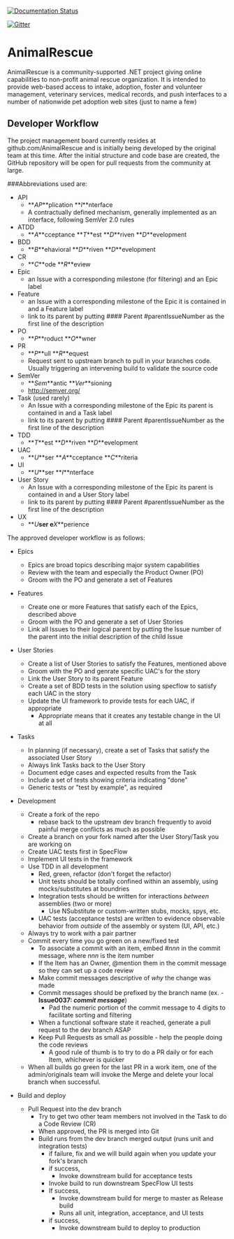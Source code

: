 [![Documentation Status](https://readthedocs.org/projects/animalrescue/badge/?version=latest)](https://readthedocs.org/projects/animalrescue/?badge=latest)

[![Gitter](https://badges.gitter.im/Join%20Chat.svg)](https://gitter.im/AnimalRescue/AnimalRescue?utm_source=badge&utm_medium=badge&utm_campaign=pr-badge)

# AnimalRescue
AnimalRescue is a community-supported .NET project giving online capabilities to non-profit animal rescue organization.  It is intended to provide web-based access to intake, adoption, foster and volunteer management, veterinary services, medical records, and push interfaces to a number of nationwide pet adoption web sites (just to name a few)

## Developer Workflow

The project management board currently resides at github.com/AnimalRescue and is initially being developed by the original team at this time. After the initial structure and code base are created, the GitHub repository will be open for pull requests from the community at large.  

###Abbreviations used are:

* API 
  * **_AP_**plication **_I_**nterface
  * A contractually defined mechanism, generally implemented as an interface, following SemVer 2.0 rules
* ATDD 
  * **_A_**cceptance **_T_**est **_D_**riven **_D_**evelopment
* BDD 
  * **_B_**ehavioral **_D_**riven **_D_**evelopment
* CR 
  * **_C_**ode **_R_**eview
* Epic
  * an Issue with a corresponding milestone (for filtering) and an Epic label
* Feature
  * an Issue with a corresponding milestone of the Epic it is contained in and a Feature label 
  * link to its parent by putting #### Parent #parentIssueNumber as the first line of the description
* PO 
  * **_P_**roduct **_O_**wner
* PR 
  * **_P_**ull **_R_**equest 
  * Request sent to upstream branch to pull in your branches code.  Usually triggering an intervening build to validate the source code
* SemVer
  * **_Sem_**antic **_Ver_**sioning
  * http://semver.org/
* Task (used rarely)
  * An Issue with a corresponding milestone of the Epic its parent is contained in and a Task label 
  * link to its parent by putting #### Parent #parentIssueNumber as the first line of the description
* TDD 
  * **_T_**est **_D_**riven **_D_**evelopment
* UAC 
  * **_U_**ser **_A_**cceptance **_C_**riteria
* UI 
  * **_U_**ser **_I_**nterface
* User Story
  * An Issue with a corresponding milestone of the Epic its parent is contained in and a User Story label
  * link to its parent by putting #### Parent #parentIssueNumber as the first line of the description
* UX 
  * **_U_**ser e**_X_**perience

The approved developer workflow is as follows:

* Epics
  * Epics are broad topics describing major system capabilities
  * Review with the team and especially the Product Owner (PO)
  * Groom with the PO and generate a set of Features
* Features
  * Create one or more Features that satisfy each of the Epics, described above
  * Groom with the PO and generate a set of User Stories
  * Link all Issues to their logical parent by putting the Issue number of the parent into the initial description of the child Issue
* User Stories
  * Create a list of User Stories to satisfy the Features, mentioned above
  * Groom with the PO and genrate specific UAC's for the story
  * Link the User Story to its parent Feature
  * Create a set of BDD tests in the solution using specflow to satisfy each UAC in the story
  * Update the UI framework to provide tests for each UAC, if appropriate
    * Appropriate means that it creates any testable change in the UI at all
* Tasks
  * In planning (if necessary), create a set of Tasks that satisfy the associated User Story
  * Always link Tasks back to the User Story
  * Document edge cases and expected results from the Task
  * Include a set of tests showing criteria indicating "done"
  * Generic tests or "test by example", as required
* Development
  * Create a fork of the repo
    * rebase back to the upstream dev branch frequently to avoid painful merge conflicts as much as possible
  * Create a branch on your fork named after the User Story/Task you are working on
  * Create UAC tests first in SpecFlow
  * Implement UI tests in the framework
  * Use TDD in all development
    * Red, green, refactor (don't forget the refactor)
    * Unit tests should be totally confined within an assembly, using mocks/substitutes at boundries
    * Integration tests should be written for interactions _between_ assemblies (two or more)
      * Use NSubstitute or custom-written stubs, mocks, spys, etc. 
    * UAC tests (acceptance tests) are written to evidence observable behavior from _outside_ of the assembly or system (UI, API, etc.)
  * Always try to work with a pair partner
  * Commit every time you go green on a new/fixed test
    * To associate a commit with an item, embed #_nnn_ in the commit message, where _nnn_ is the item number
    * If the Item has an Owner, @mention them in the commit message so they can set up a code review
    * Make commit messages descriptive of _why_ the change was made
    * Commit messages should be prefixed by the branch name (ex. - **Issue0037: _commit message_**)
      * Pad the numeric portion of the commit message to 4 digits to facilitate sorting and filtering  
    * When a functional software state it reached, generate a pull request to the dev branch ASAP
    * Keep Pull Requests as small as possible - help the people doing the code reviews
      * A good rule of thumb is to try to do a PR daily or for each Item, whichever is quicker 
  * When all builds go green for the last PR in a work item, one of the admin/originals team will invoke the Merge and delete your local branch when successful.

* Build and deploy
  * Pull Request into the dev branch
    * Try to get two other team members not involved in the Task to do a Code Review (CR)
    * When approved, the PR is merged into Git
    * Build runs from the dev branch merged output (runs unit and integration tests)
      * if failure, fix and we will build again when you update your fork's branch
      * if success,
        * Invoke downstream build for acceptance tests
      * Invoke build to run downstream SpecFlow UI tests
      * If success,
        * Invoke downstream build for merge to master as Release build
        * Runs all unit, integration, acceptance, and UI tests
      * if success,
        * Invoke downstream build to deploy to production
